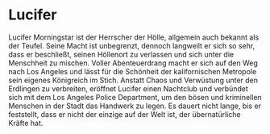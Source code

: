# Lucifer

Lucifer Morningstar ist der Herrscher der Hölle, allgemein auch bekannt als der Teufel. Seine Macht ist unbegrenzt, dennoch langweilt er sich so sehr, dass er beschließt, seinen Höllenort zu verlassen und sich unter die Menschheit zu mischen. Voller Abenteuerdrang macht er sich auf den Weg nach Los Angeles und lässt für die Schönheit der kalifornischen Metropole sein eigenes Königreich im Stich. Anstatt Chaos und Verwüstung unter den Erdlingen zu verbreiten, eröffnet Lucifer einen Nachtclub und verbündet sich mit dem Los Angeles Police Department, um den bösen und kriminellen Menschen in der Stadt das Handwerk zu legen. Es dauert nicht lange, bis er feststellt, dass er nicht der einzige auf der Welt ist, der übernatürliche Kräfte hat.
